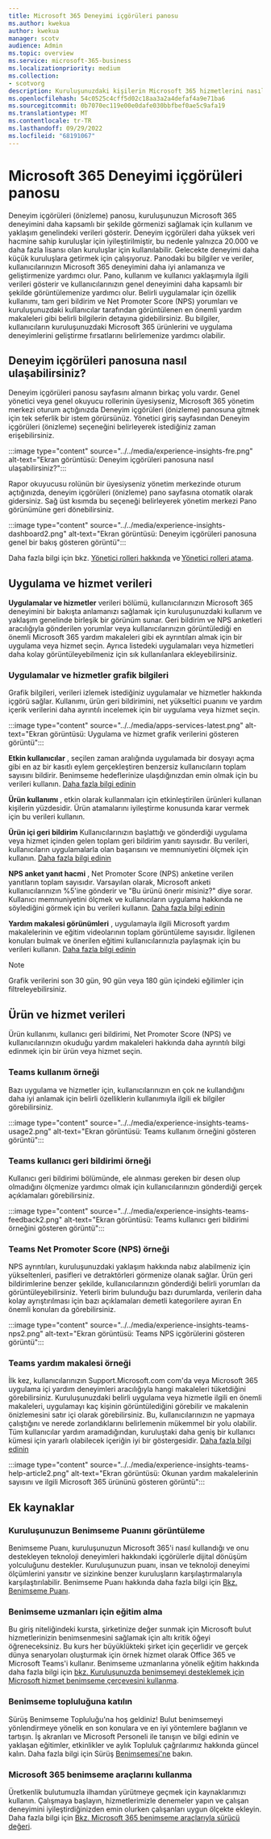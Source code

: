 ```yaml
---
title: Microsoft 365 Deneyimi içgörüleri panosu
ms.author: kwekua
author: kwekua
manager: scotv
audience: Admin
ms.topic: overview
ms.service: microsoft-365-business
ms.localizationpriority: medium
ms.collection:
- scotvorg
description: Kuruluşunuzdaki kişilerin Microsoft 365 hizmetlerini nasıl kullandığı hakkında düzenli bir rapor alın ve daha fazla içgörü için her grafikte detaya gidin.
ms.openlocfilehash: 54c0525c4cff5d02c18aa3a2a4defaf4a9e71ba6
ms.sourcegitcommit: 0b7070ec119e00e0dafe030bbfbef0ae5c9afa19
ms.translationtype: MT
ms.contentlocale: tr-TR
ms.lasthandoff: 09/29/2022
ms.locfileid: "68191067"
---
```

# <a name="microsoft-365-experience-insights-dashboard"></a>Microsoft 365 Deneyimi içgörüleri panosu

Deneyim içgörüleri (önizleme) panosu, kuruluşunuzun Microsoft 365 deneyimini daha kapsamlı bir şekilde görmenizi sağlamak için kullanım ve yaklaşım genelindeki verileri gösterir.
Deneyim içgörüleri daha yüksek veri hacmine sahip kuruluşlar için iyileştirilmiştir, bu nedenle yalnızca 20.000 ve daha fazla lisansı olan kuruluşlar için kullanılabilir. Gelecekte deneyimi daha küçük kuruluşlara getirmek için çalışıyoruz. Panodaki bu bilgiler ve veriler, kullanıcılarınızın Microsoft 365 deneyimini daha iyi anlamanıza ve geliştirmenize yardımcı olur. Pano, kullanım ve kullanıcı yaklaşımıyla ilgili verileri gösterir ve kullanıcılarınızın genel deneyimini daha kapsamlı bir şekilde görüntülemenize yardımcı olur. Belirli uygulamalar için özellik kullanımı, tam geri bildirim ve Net Promoter Score (NPS) yorumları ve kuruluşunuzdaki kullanıcılar tarafından görüntülenen en önemli yardım makaleleri gibi belirli bilgilerin detayına gidebilirsiniz. Bu bilgiler, kullanıcıların kuruluşunuzdaki Microsoft 365 ürünlerini ve uygulama deneyimlerini geliştirme fırsatlarını belirlemenize yardımcı olabilir.

<!--To learn more about adoption and training for users in your organization, see [Experience insights help article report](experience-insights-help-articles.md). -->

## <a name="how-to-get-to-the-experience-insights-dashboard"></a>Deneyim içgörüleri panosuna nasıl ulaşabilirsiniz?

Deneyim içgörüleri panosu sayfasını almanın birkaç yolu vardır. Genel yönetici veya genel okuyucu rollerinin üyesiyseniz, Microsoft 365 yönetim merkezi oturum açtığınızda Deneyim içgörüleri (önizleme) panosuna gitmek için tek seferlik bir istem görürsünüz. Yönetici giriş sayfasından Deneyim içgörüleri (önizleme) seçeneğini belirleyerek istediğiniz zaman erişebilirsiniz.

:::image type="content" source="../../media/experience-insights-fre.png" alt-text="Ekran görüntüsü: Deneyim içgörüleri panosuna nasıl ulaşabilirsiniz?":::

Rapor okuyucusu rolünün bir üyesiyseniz yönetim merkezinde oturum açtığınızda, deneyim içgörüleri (önizleme) pano sayfasına otomatik olarak gidersiniz. Sağ üst kısımda bu seçeneği belirleyerek yönetim merkezi Pano görünümüne geri dönebilirsiniz.

:::image type="content" source="../../media/experience-insights-dashboard2.png" alt-text="Ekran görüntüsü: Deneyim içgörüleri panosuna genel bir bakış gösteren görüntü":::

Daha fazla bilgi için bkz. [Yönetici rolleri hakkında](../add-users/about-admin-roles.md) ve [Yönetici rolleri atama](../add-users/assign-admin-roles.md).

## <a name="apps-and-services-data"></a>Uygulama ve hizmet verileri

**Uygulamalar ve hizmetler** verileri bölümü, kullanıcılarınızın Microsoft 365 deneyimini bir bakışta anlamanızı sağlamak için kuruluşunuzdaki kullanım ve yaklaşım genelinde birleşik bir görünüm sunar. Geri bildirim ve NPS anketleri aracılığıyla gönderilen yorumlar veya kullanıcılarınızın görüntülediği en önemli Microsoft 365 yardım makaleleri gibi ek ayrıntıları almak için bir uygulama veya hizmet seçin. Ayrıca listedeki uygulamaları veya hizmetleri daha kolay görüntüleyebilmeniz için sık kullanılanlara ekleyebilirsiniz.

### <a name="apps-and-services-chart-information"></a>Uygulamalar ve hizmetler grafik bilgileri

Grafik bilgileri, verileri izlemek istediğiniz uygulamalar ve hizmetler hakkında içgörü sağlar. Kullanımı, ürün geri bildirimini, net yükseltici puanını ve yardım içerik verilerini daha ayrıntılı incelemek için bir uygulama veya hizmet seçin.

:::image type="content" source="../../media/apps-services-latest.png" alt-text="Ekran görüntüsü: Uygulama ve hizmet grafik verilerini gösteren görüntü":::

**Etkin kullanıcılar** , seçilen zaman aralığında uygulamada bir dosyayı açma gibi en az bir kasıtlı eylem gerçekleştiren benzersiz kullanıcıların toplam sayısını bildirir. Benimseme hedeflerinize ulaşdığınızdan emin olmak için bu verileri kullanın. [Daha fazla bilgi edinin](../activity-reports/active-users-ww.md)

**Ürün kullanımı** , etkin olarak kullanmaları için etkinleştirilen ürünleri kullanan kişilerin yüzdesidir. Ürün atamalarını iyileştirme konusunda karar vermek için bu verileri kullanın.

**Ürün içi geri bildirim** Kullanıcılarınızın başlattığı ve gönderdiği uygulama veya hizmet içinden gelen toplam geri bildirim yanıtı sayısıdır. Bu verileri, kullanıcıların uygulamalarla olan başarısını ve memnuniyetini ölçmek için kullanın. [Daha fazla bilgi edinin](feedback-user-control.md)

**NPS anket yanıt hacmi** , Net Promoter Score (NPS) anketine verilen yanıtların toplam sayısıdır. Varsayılan olarak, Microsoft anketi kullanıcılarınızın %5'ine gönderir ve "Bu ürünü önerir misiniz?" diye sorar. Kullanıcı memnuniyetini ölçmek ve kullanıcıların uygulama hakkında ne söylediğini görmek için bu verileri kullanın. [Daha fazla bilgi edinin](../manage/manage-feedback-product-insights.md)

**Yardım makalesi görünümleri** , uygulamayla ilgili Microsoft yardım makalelerinin ve eğitim videolarının toplam görüntüleme sayısıdır. İlgilenen konuları bulmak ve önerilen eğitimi kullanıcılarınızla paylaşmak için bu verileri kullanın. [Daha fazla bilgi edinin](experience-insights-help-articles.md)

> [!NOTE]
> Grafik verilerini son 30 gün, 90 gün veya 180 gün içindeki eğilimler için filtreleyebilirsiniz.

## <a name="products-and-services-data"></a>Ürün ve hizmet verileri

Ürün kullanımı, kullanıcı geri bildirimi, Net Promoter Score (NPS) ve kullanıcılarınızın okuduğu yardım makaleleri hakkında daha ayrıntılı bilgi edinmek için bir ürün veya hizmet seçin.

### <a name="teams-usage-example"></a>Teams kullanım örneği

Bazı uygulama ve hizmetler için, kullanıcılarınızın en çok ne kullandığını daha iyi anlamak için belirli özelliklerin kullanımıyla ilgili ek bilgiler görebilirsiniz.

:::image type="content" source="../../media/experience-insights-teams-usage2.png" alt-text="Ekran görüntüsü: Teams kullanım örneğini gösteren görüntü":::

### <a name="teams-user-feedback-example"></a>Teams kullanıcı geri bildirimi örneği

Kullanıcı geri bildirimi bölümünde, ele alınması gereken bir desen olup olmadığını ölçmenize yardımcı olmak için kullanıcılarınızın gönderdiği gerçek açıklamaları görebilirsiniz.

:::image type="content" source="../../media/experience-insights-teams-feedback2.png" alt-text="Ekran görüntüsü: Teams kullanıcı geri bildirimi örneğini gösteren görüntü":::

### <a name="teams-net-promoter-score-nps-example"></a>Teams Net Promoter Score (NPS) örneği

NPS ayrıntıları, kuruluşunuzdaki yaklaşım hakkında nabız alabilmeniz için yükseltenleri, pasifleri ve detraktörleri görmenize olanak sağlar. Ürün geri bildirimlerine benzer şekilde, kullanıcılarınızın gönderdiği belirli yorumları da görüntüleyebilirsiniz. Yeterli birim bulunduğu bazı durumlarda, verilerin daha kolay ayrıştırılması için bazı açıklamaları demetli kategorilere ayıran En önemli konuları da görebilirsiniz.

:::image type="content" source="../../media/experience-insights-teams-nps2.png" alt-text="Ekran görüntüsü: Teams NPS içgörülerini gösteren görüntü":::

### <a name="teams-help-article-example"></a>Teams yardım makalesi örneği

İlk kez, kullanıcılarınızın Support.Microsoft.com com'da veya Microsoft 365 uygulama içi yardım deneyimleri aracılığıyla hangi makaleleri tüketdiğini görebilirsiniz. Kuruluşunuzdaki belirli uygulama veya hizmetle ilgili en önemli makaleleri, uygulamayı kaç kişinin görüntülediğini görebilir ve makalenin önizlemesini satır içi olarak görebilirsiniz. Bu, kullanıcılarınızın ne yapmaya çalıştığını ve nerede zorlandıklarını belirlemenin mükemmel bir yolu olabilir. Tüm kullanıcılar yardım aramadığından, kuruluştaki daha geniş bir kullanıcı kümesi için yararlı olabilecek içeriğin iyi bir göstergesidir. [Daha fazla bilgi edinin](experience-insights-help-articles.md)

:::image type="content" source="../../media/experience-insights-teams-help-article2.png" alt-text="Ekran görüntüsü: Okunan yardım makalelerinin sayısını ve ilgili Microsoft 365 ürününü gösteren görüntü":::

## <a name="additional-resources"></a>Ek kaynaklar

<!-- :::image type="content" source="../../media/additional-resources.png" alt-text="Screenshot: Image showing additional resources you can select"::: -->

### <a name="view-your-organizations-adoption-score"></a>Kuruluşunuzun Benimseme Puanını görüntüleme

Benimseme Puanı, kuruluşunuzun Microsoft 365'i nasıl kullandığı ve onu destekleyen teknoloji deneyimleri hakkındaki içgörülerle dijital dönüşüm yolculuğunu destekler. Kuruluşunuzun puanı, insan ve teknoloji deneyimi ölçümlerini yansıtır ve sizinkine benzer kuruluşların karşılaştırmalarıyla karşılaştırılabilir. Benimseme Puanı hakkında daha fazla bilgi için [Bkz. Benimseme Puanı](../adoption/adoption-score.md).

### <a name="take-training-for-adoption-specialists"></a>Benimseme uzmanları için eğitim alma

Bu giriş niteliğindeki kursta, şirketinize değer sunmak için Microsoft bulut hizmetlerinizin benimsenmesini sağlamak için altı kritik öğeyi öğreneceksiniz. Bu kurs her büyüklükteki şirket için geçerlidir ve gerçek dünya senaryoları oluşturmak için örnek hizmet olarak Office 365 ve Microsoft Teams'i kullanır. Benimseme uzmanlarına yönelik eğitim hakkında daha fazla bilgi için [bkz. Kuruluşunuzda benimsemeyi desteklemek için Microsoft hizmet benimseme çerçevesini kullanma](/training/paths/m365-service-adoption).

### <a name="join-the-adoption-community"></a>Benimseme topluluğuna katılın

Sürüş Benimseme Topluluğu'na hoş geldiniz! Bulut benimsemeyi yönlendirmeye yönelik en son konulara ve en iyi yöntemlere bağlanın ve tartışın. İş akranları ve Microsoft Personeli ile tanışın ve bilgi edinin ve yaklaşan eğitimler, etkinlikler ve aylık Topluluk çağrılarımız hakkında güncel kalın. Daha fazla bilgi için Sürüş [Benimsemesi'ne](https://techcommunity.microsoft.com/t5/driving-adoption/ct-p/DrivingAdoption) bakın.

### <a name="use-the-microsoft-365-adoption-tools"></a>Microsoft 365 benimseme araçlarını kullanma

Üretkenlik bulutumuzla ilhamdan yürütmeye geçmek için kaynaklarımızı kullanın. Çalışmaya başlayın, hizmetlerimizle denemeler yapın ve çalışan deneyimini iyileştirdiğinizden emin olurken çalışanları uygun ölçekte ekleyin. Daha fazla bilgi için [Bkz. Microsoft 365 benimseme araçlarıyla sürücü değeri](https://adoption.microsoft.com).
